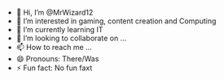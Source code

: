 - 👋 Hi, I’m @MrWizard12
- 👀 I’m interested in gaming, content creation and Computing 
- 🌱 I’m currently learning IT
- 💞️ I’m looking to collaborate on ...
- 📫 How to reach me ...
- 😄 Pronouns: There/Was
- ⚡ Fun fact: No fun faxt

<!---
MrWizard12/MrWizard12 is a ✨ special ✨ repository because its `README.md` (this file) appears on your GitHub profile.
You can click the Preview link to take a look at your changes.
--->
